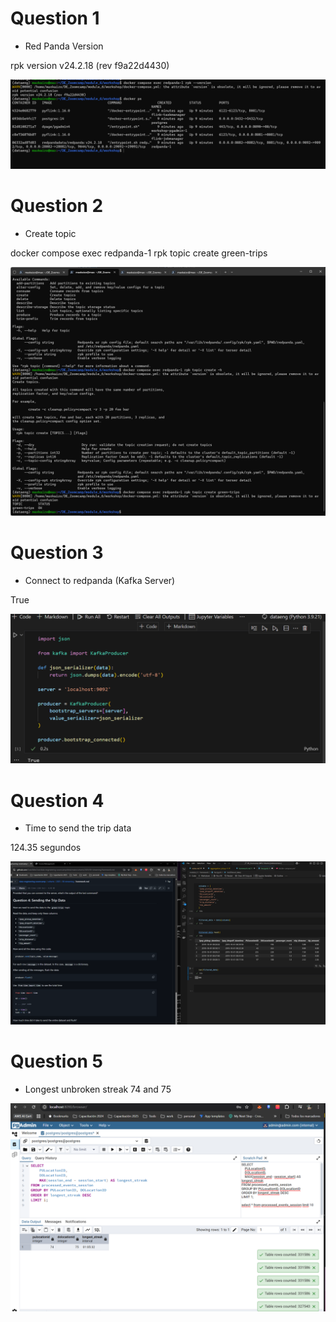 # Question 1

- Red Panda Version

rpk version v24.2.18 (rev f9a22d4430)

![alt text](image.png)


# Question 2

- Create topic

docker compose exec redpanda-1 rpk topic create green-trips

![alt text](image-1.png)

# Question 3

- Connect to redpanda (Kafka Server)

True

![alt text](image-2.png)


# Question 4

- Time to send the trip data

124.35 segundos

![alt text](image-3.png)


# Question 5

- Longest unbroken streak
74 and 75

![alt text](image-4.png)

